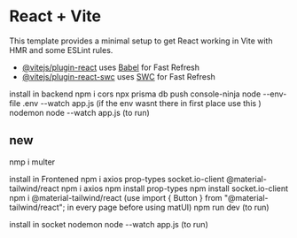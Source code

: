 # React + Vite

This template provides a minimal setup to get React working in Vite with HMR and some ESLint rules.

- [@vitejs/plugin-react](https://github.com/vitejs/vite-plugin-react/blob/main/packages/plugin-react/README.md) uses [Babel](https://babeljs.io/) for Fast Refresh
- [@vitejs/plugin-react-swc](https://github.com/vitejs/vite-plugin-react-swc) uses [SWC](https://swc.rs/) for Fast Refresh

install in backend
npm i cors
npx prisma db push
console-ninja node --env-file .env --watch app.js (if the env wasnt there in first place use this )
nodemon node --watch app.js (to run)

## new

nmp i multer

install in Frontened
npm i axios prop-types socket.io-client @material-tailwind/react
npm i axios
npm install prop-types
npm install socket.io-client
npm i @material-tailwind/react (use import { Button } from "@material-tailwind/react"; in every page before using matUI)
npm run dev (to run)

install in socket
nodemon node --watch app.js (to run)
